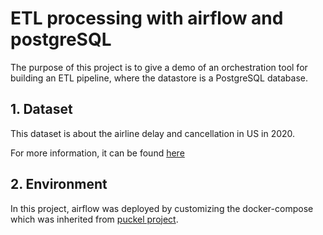 # ETL processing with airflow and postgreSQL
The purpose of this project is to give a demo of an orchestration tool for building an ETL pipeline, where the datastore is a PostgreSQL database.
## 1. Dataset
This dataset is about the airline delay and cancellation in US in 2020.

For more information, it can be found [here](https://www.kaggle.com/datasets/akulbahl/covid19-airline-flight-delays-and-cancellations)

## 2. Environment
In this project, airflow was deployed by customizing the docker-compose which was inherited from [puckel project](https://github.com/puckel/docker-airflow).
